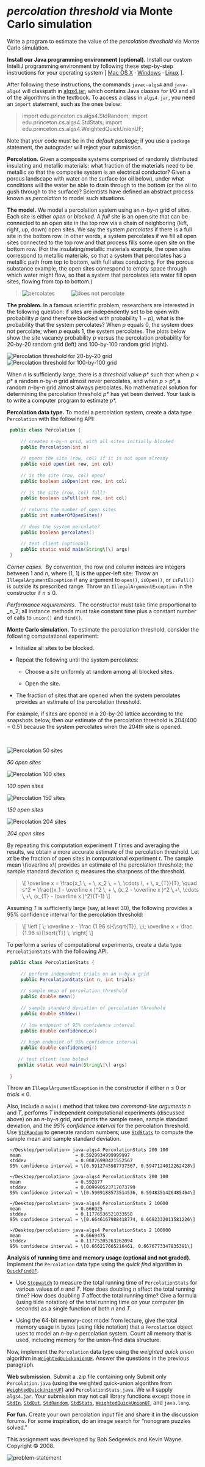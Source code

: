  # _percolation threshold_ via Monte Carlo simulation

Write a program to estimate the value of the _percolation threshold_ via Monte Carlo simulation.

**Install our Java programming environment (optional).** Install our custom IntelliJ programming environment by following these step-by-step instructions for your operating system \[ [Mac OS X](https://lift.cs.princeton.edu/java/mac) · [Windows](https://lift.cs.princeton.edu/java/windows) · [Linux](https://lift.cs.princeton.edu/java/linux) \].

After following these instructions, the commands `javac-algs4` and `java-algs4` will classpath in [algs4.jar](https://algs4.cs.princeton.edu/code/algs4.jar), which contains Java classes for I/O and all of the algorithms in the textbook. To access a class in `algs4.jar`, you need an `import` statement, such as the ones below:

> import edu.princeton.cs.algs4.StdRandom;
> import edu.princeton.cs.algs4.StdStats;
> import edu.princeton.cs.algs4.WeightedQuickUnionUF;

Note that _your_ code must be in the _default package_; if you use a `package` statement, the autograder will reject your submission.

**Percolation.** Given a composite systems comprised of randomly distributed insulating and metallic materials: what fraction of the materials need to be metallic so that the composite system is an electrical conductor? Given a porous landscape with water on the surface (or oil below), under what conditions will the water be able to drain through to the bottom (or the oil to gush through to the surface)? Scientists have defined an abstract process known as _percolation_ to model such situations.

**The model.** We model a percolation system using an _n_\-by-_n_ grid of _sites_. Each site is either _open_ or _blocked_. A _full_ site is an open site that can be connected to an open site in the top row via a chain of neighboring (left, right, up, down) open sites. We say the system _percolates_ if there is a full site in the bottom row. In other words, a system percolates if we fill all open sites connected to the top row and that process fills some open site on the bottom row. (For the insulating/metallic materials example, the open sites correspond to metallic materials, so that a system that percolates has a metallic path from top to bottom, with full sites conducting. For the porous substance example, the open sites correspond to empty space through which water might flow, so that a system that percolates lets water fill open sites, flowing from top to bottom.)

> ![percolates](resources/percolates-yes.png)           ![does not percolate](resources/percolates-no.png)

**The problem.** In a famous scientific problem, researchers are interested in the following question: if sites are independently set to be open with probability _p_ (and therefore blocked with probability 1 − _p_), what is the probability that the system percolates? When _p_ equals 0, the system does not percolate; when _p_ equals 1, the system percolates. The plots below show the site vacancy probability _p_ versus the percolation probability for 20-by-20 random grid (left) and 100-by-100 random grid (right).

![Percolation threshold for 20-by-20 grid](percolation-threshold20.png)                ![Percolation threshold for 100-by-100 grid](percolation-threshold100.png)          

When _n_ is sufficiently large, there is a _threshold_ value _p_\* such that when _p_ < _p_\* a random _n_\-by-_n_ grid almost never percolates, and when _p_ > _p_\*, a random _n_\-by-_n_ grid almost always percolates. No mathematical solution for determining the percolation threshold _p_\* has yet been derived. Your task is to write a computer program to estimate _p_\*.

**Percolation data type.** To model a percolation system, create a data type `Percolation` with the following API:

```java
 public class Percolation {
 
     // creates n-by-n grid, with all sites initially blocked
     public Percolation(int n)
 
     // opens the site (row, col) if it is not open already
     public void open(int row, int col)
 
     // is the site (row, col) open?
     public boolean isOpen(int row, int col)
 
     // is the site (row, col) full?
     public boolean isFull(int row, int col)
 
     // returns the number of open sites
     public int numberOfOpenSites()
 
     // does the system percolate?
     public boolean percolates()
 
     // test client (optional)
     public static void main(String\[\] args)
 }
 ```

_Corner cases._  By convention, the row and column indices are integers between 1 and _n_, where (1, 1) is the upper-left site: Throw an `IllegalArgumentException` if any argument to `open()`, `isOpen()`, or `isFull()` is outside its prescribed range. Throw an `IllegalArgumentException` in the constructor if _n_ ≤ 0.

_Performance requirements._  The constructor must take time proportional to _n_2; all instance methods must take constant time plus a constant number of calls to `union()` and `find()`.

**Monte Carlo simulation.** To estimate the percolation threshold, consider the following computational experiment:

*   Initialize all sites to be blocked.
    
*   Repeat the following until the system percolates:
    
    *   Choose a site uniformly at random among all blocked sites.
        
    *   Open the site.
    
*   The fraction of sites that are opened when the system percolates provides an estimate of the percolation threshold.

For example, if sites are opened in a 20-by-20 lattice according to the snapshots below, then our estimate of the percolation threshold is 204/400 = 0.51 because the system percolates when the 204th site is opened.

     

![Percolation 50 sites](resources/percolation-50.png)  

_50 open sites_

![Percolation 100 sites](resources/percolation-100.png)  

_100 open sites_

![Percolation 150 sites](resources/percolation-150.png)  

_150 open sites_

![Percolation 204 sites](resources/percolation-204.png)  

_204 open sites_

By repeating this computation experiment _T_ times and averaging the results, we obtain a more accurate estimate of the percolation threshold. Let _xt_ be the fraction of open sites in computational experiment _t_. The sample mean \\(\\overline x\\) provides an estimate of the percolation threshold; the sample standard deviation _s_; measures the sharpness of the threshold.

> \\\[ \\overline x = \\frac{x\_1 \\, + \\, x\_2 \\, + \\, \\cdots \\, + \\, x\_{T}}{T}, \\quad s^2 = \\frac{(x\_1 - \\overline x )^2 \\, + \\, (x\_2 - \\overline x )^2 \\,+\\, \\cdots \\,+\\, (x\_{T} - \\overline x )^2}{T-1} \\\]

Assuming _T_ is sufficiently large (say, at least 30), the following provides a 95% confidence interval for the percolation threshold:

> \\\[ \\left \[ \\; \\overline x - \\frac {1.96 s}{\\sqrt{T}}, \\;\\; \\overline x + \\frac {1.96 s}{\\sqrt{T}} \\; \\right\] \\\]

To perform a series of computational experiments, create a data type `PercolationStats` with the following API.

```java
 public class PercolationStats {
 
     // perform independent trials on an n-by-n grid
     public PercolationStats(int n, int trials)
 
     // sample mean of percolation threshold
     public double mean()
 
     // sample standard deviation of percolation threshold
     public double stddev()
 
     // low endpoint of 95% confidence interval
     public double confidenceLo()
 
     // high endpoint of 95% confidence interval
     public double confidenceHi()
 
    // test client (see below)
    public static void main(String\[\] args)
 
 }
 ```

Throw an `IllegalArgumentException` in the constructor if either _n_ ≤ 0 or _trials_ ≤ 0.

Also, include a `main()` method that takes two _command-line arguments_ _n_ and _T_, performs _T_ independent computational experiments (discussed above) on an _n_\-by-_n_ grid, and prints the sample mean, sample standard deviation, and the _95% confidence interval_ for the percolation threshold. Use [`StdRandom`](https://algs4.cs.princeton.edu/code/javadoc/edu/princeton/cs/algs4/StdRandom.html) to generate random numbers; use [`StdStats`](https://algs4.cs.princeton.edu/code/javadoc/edu/princeton/cs/algs4/StdStats.html) to compute the sample mean and sample standard deviation.

```console
 ~/Desktop/percolation> java-algs4 PercolationStats 200 100
 mean                    = 0.5929934999999997
 stddev                  = 0.00876990421552567
 95% confidence interval = \[0.5912745987737567, 0.5947124012262428\]
 
 ~/Desktop/percolation> java-algs4 PercolationStats 200 100
 mean                    = 0.592877
 stddev                  = 0.009990523717073799
 95% confidence interval = \[0.5909188573514536, 0.5948351426485464\]
 
 ~/Desktop/percolation> java-algs4 PercolationStats 2 10000
 mean                    = 0.666925
 stddev                  = 0.11776536521033558
 95% confidence interval = \[0.6646167988418774, 0.6692332011581226\]
 
 ~/Desktop/percolation> java-algs4 PercolationStats 2 100000
 mean                    = 0.6669475
 stddev                  = 0.11775205263262094
 95% confidence interval = \[0.666217665216461, 0.6676773347835391\]
 ```

**Analysis of running time and memory usage (optional and not graded).** Implement the `Percolation` data type using the _quick find_ algorithm in [`QuickFindUF`](https://algs4.cs.princeton.edu/code/javadoc/edu/princeton/cs/algs4/QuickFindUF.html).

*   Use [`Stopwatch`](https://algs4.cs.princeton.edu/code/javadoc/edu/princeton/cs/algs4/Stopwatch.html) to measure the total running time of `PercolationStats` for various values of _n_ and _T_. How does doubling _n_ affect the total running time? How does doubling _T_ affect the total running time? Give a formula (using tilde notation) of the total running time on your computer (in seconds) as a single function of both _n_ and _T_.
    
*   Using the 64-bit memory-cost model from lecture, give the total memory usage in bytes (using tilde notation) that a `Percolation` object uses to model an _n_\-by-_n_ percolation system. Count all memory that is used, including memory for the union–find data structure.

Now, implement the `Percolation` data type using the _weighted quick union_ algorithm in [`WeightedQuickUnionUF`](https://algs4.cs.princeton.edu/code/javadoc/edu/princeton/cs/algs4/WeightedQuickUnionUF.html). Answer the questions in the previous paragraph.

**Web submission.** Submit a .zip file containing only Submit only `Percolation.java` (using the weighted quick-union algorithm from [`WeightedQuickUnionUF`](https://algs4.cs.princeton.edu/code/javadoc/edu/princeton/cs/algs4/WeightedQuickUnionUF.html)) and `PercolationStats.java`. We will supply `algs4.jar`. Your submission may not call library functions except those in [`StdIn`](https://algs4.cs.princeton.edu/code/javadoc/edu/princeton/cs/algs4/StdIn.html), [`StdOut`](https://algs4.cs.princeton.edu/code/javadoc/edu/princeton/cs/algs4/StdOut.html), [`StdRandom`](https://algs4.cs.princeton.edu/code/javadoc/edu/princeton/cs/algs4/StdRandom.html), [`StdStats`](https://algs4.cs.princeton.edu/code/javadoc/edu/princeton/cs/algs4/StdStats.html), [`WeightedQuickUnionUF`](https://algs4.cs.princeton.edu/code/javadoc/edu/princeton/cs/algs4/WeightedQuickUnionUF.html), and `java.lang`.

**For fun.** Create your own percolation input file and share it in the discussion forums. For some inspiration, do an image search for “nonogram puzzles solved.”

  

This assignment was developed by Bob Sedgewick and Kevin Wayne.  
Copyright © 2008.


![problem-statement](resources/problem-stmt.png)  